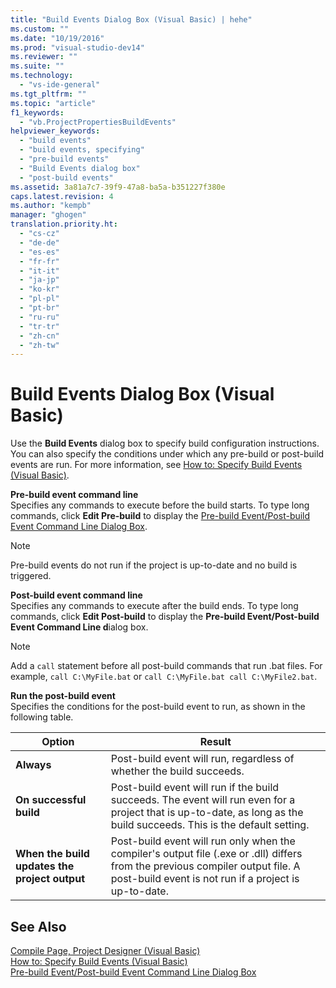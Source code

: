 ```yaml
---
title: "Build Events Dialog Box (Visual Basic) | hehe"
ms.custom: ""
ms.date: "10/19/2016"
ms.prod: "visual-studio-dev14"
ms.reviewer: ""
ms.suite: ""
ms.technology: 
  - "vs-ide-general"
ms.tgt_pltfrm: ""
ms.topic: "article"
f1_keywords: 
  - "vb.ProjectPropertiesBuildEvents"
helpviewer_keywords: 
  - "build events"
  - "build events, specifying"
  - "pre-build events"
  - "Build Events dialog box"
  - "post-build events"
ms.assetid: 3a81a7c7-39f9-47a8-ba5a-b351227f380e
caps.latest.revision: 4
ms.author: "kempb"
manager: "ghogen"
translation.priority.ht: 
  - "cs-cz"
  - "de-de"
  - "es-es"
  - "fr-fr"
  - "it-it"
  - "ja-jp"
  - "ko-kr"
  - "pl-pl"
  - "pt-br"
  - "ru-ru"
  - "tr-tr"
  - "zh-cn"
  - "zh-tw"
---
```

# Build Events Dialog Box (Visual Basic)
Use the **Build Events** dialog box to specify build configuration instructions. You can also specify the conditions under which any pre-build or post-build events are run. For more information, see [How to: Specify Build Events (Visual Basic)](../ide/how-to--specify-build-events--visual-basic-.md).  
  
 **Pre-build event command line**  
 Specifies any commands to execute before the build starts. To type long commands, click **Edit Pre-build** to display the [Pre-build Event/Post-build Event Command Line Dialog Box](../reference/pre-build-event-post-build-event-command-line-dialog-box.md).  
  
> [!NOTE]
>  Pre-build events do not run if the project is up-to-date and no build is triggered.  
  
 **Post-build event command line**  
 Specifies any commands to execute after the build ends. To type long commands, click **Edit Post-build** to display the **Pre-build Event/Post-build Event Command Line d**ialog box.  
  
> [!NOTE]
>  Add a `call` statement before all post-build commands that run .bat files. For example, `call C:\MyFile.bat` or `call C:\MyFile.bat call C:\MyFile2.bat`.  
  
 **Run the post-build event**  
 Specifies the conditions for the post-build event to run, as shown in the following table.  
  
|Option|Result|  
|------------|------------|  
|**Always**|Post-build event will run, regardless of whether the build succeeds.|  
|**On successful build**|Post-build event will run if the build succeeds. The event will run even for a project that is up-to-date, as long as the build succeeds. This is the default setting.|  
|**When the build updates the project output**|Post-build event will run only when the compiler's output file (.exe or .dll) differs from the previous compiler output file. A post-build event is not run if a project is up-to-date.|  
  
## See Also  
 [Compile Page, Project Designer (Visual Basic)](../reference/compile-page--project-designer--visual-basic-.md)   
 [How to: Specify Build Events (Visual Basic)](../ide/how-to--specify-build-events--visual-basic-.md)   
 [Pre-build Event/Post-build Event Command Line Dialog Box](../reference/pre-build-event-post-build-event-command-line-dialog-box.md)